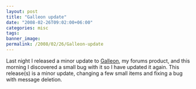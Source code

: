 ```yaml
---
layout: post
title: "Galleon update"
date: "2008-02-26T09:02:00+06:00"
categories: misc 
tags: 
banner_image: 
permalink: /2008/02/26/Galleon-update
---
```


Last night I released a minor update to <a href="http://galleon.riaforge.org">Galleon</a>, my forums product, and this morning I discovered a small bug with it so I have updated it again. This release(s) is a minor update, changing a few small items and fixing a bug with message deletion.